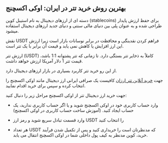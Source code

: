 

## بهترین روش خرید تتر در ایران: اوکی اکسچنج

دسته‌ ای از ارزهای دیجیتال به نام استیبل کوین (stablecoins) برای حفظ ارزش پایدار طراحی شده و به عنوان پلی بین دنیای مالی سنتی و دنیای جدید ارزهای دیجیتال استفاده میشود.

نقش USDT فراهم کردن نقدینگی و محافظت در برابر نوسانات بازار است زیرا ارزش این ارز افزایش یا کاهش نمی یابد و قیمت آن برابر با یک تتر است.

ارزش تتر (USDT) کاملاً به ذخایر تتر بستگی دارد. تا زمانی که تتر پشتوانه 1:1 باشد، قیمت تتر 1 دلار آمریکا ارزش خواهد داشت.

از این رو خرید تتر کاربرد بسیاری در بازار ارزهای دیجیتال دارد.

جهت [خرید آنلاین تتر ارزان](https://ok-ex.io/buy-and-sell/USDT/) کافیست یک صرافی ایرانی ارز دیجیتال مانند اوکی اکسچنج را انتخاب کرده و سپس برای خرید اقدام نمایید.

جهت خرید ارز دیجیتال تتر از اوکی اکسچنج مراحل زیر را دنبال کنید:

-   وارد حساب کاربری خود در اوکی اکسچنج شوید و یا اگر حساب کاربری ندارید، یک حساب ایجاد کنید. (آموزش ساخت حساب کاربری در اوکی اکسچنج)
    
-   وارد قسمت تبادل سریع شوید و رمز ارز USDT را انتخاب کنید
    
-   هر تعداد USDT که مدنظرتان است را خریداری کنید و پس از تکمیل شدن فرآیند خرید، کوین مدنظر به کیف پول داخلی شما در اوکی اکسچنج انتقال می یابد.
